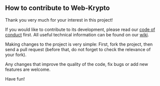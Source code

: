 ## How to contribute to Web-Krypto ##

Thank you very much for your interest in this project!

If you would like to contribute to its development, please read
our [code of conduct](https://github.com/VitasSalvantes/Web-Krypto/blob/master/CODE_OF_CONDUCT.md) first. All useful
technical information can be found on our [wiki](https://github.com/VitasSalvantes/Web-Krypto/wiki).

Making changes to the project is very simple: First, fork the project, then send a pull request (before that, do not
forget to check the relevance of your fork).

Any changes that improve the quality of the code, fix bugs or add new features are welcome.

Have fun!
